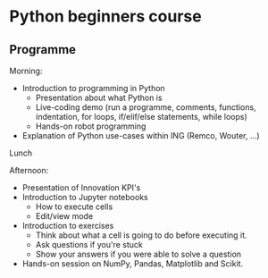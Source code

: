 # Python beginners course

## Programme
Morning:
- Introduction to programming in Python
  - Presentation about what Python is
  - Live-coding demo (run a programme, comments, functions, indentation, for loops, if/elif/else statements, while loops)
  - Hands-on robot programming
- Explanation of Python use-cases within ING (Remco, Wouter, ...)

Lunch

Afternoon:
- Presentation of Innovation KPI's
- Introduction to Jupyter notebooks
  - How to execute cells
  - Edit/view mode
- Introduction to exercises
  - Think about what a cell is going to do before executing it.
  - Ask questions if you're stuck
  - Show your answers if you were able to solve a question
- Hands-on session on NumPy, Pandas, Matplotlib and Scikit.
